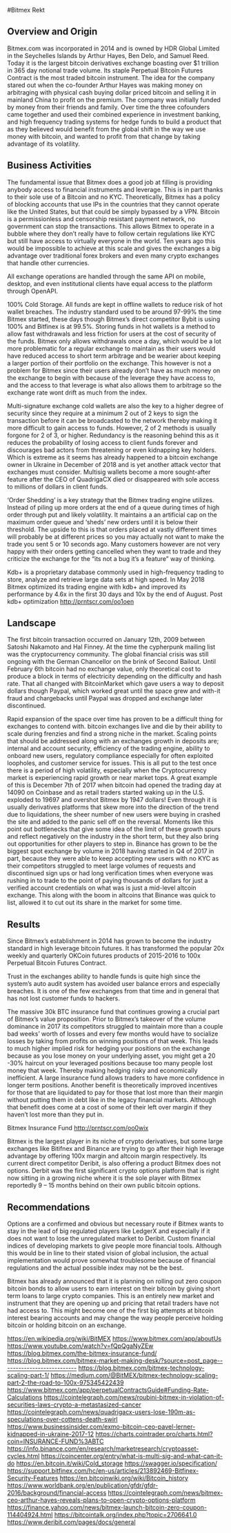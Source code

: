 #Bitmex Rekt

##	Overview and Origin
Bitmex.com was incorporated in 2014 and is owned by HDR Global Limited in the Seychelles Islands by Arthur Hayes, Ben Delo, and Samuel Reed. Today it is the largest bitcoin derivatives exchange boasting over $1 trillion in 365 day notional trade volume. Its staple Perpetual Bitcoin Futures Contract is the most traded bitcoin instrument. The idea for the company stared out when the co-founder Arthur Hayes was making money on arbitraging with physical cash buying dollar priced bitcoin and selling it in mainland China to profit on the premium. The company was initially funded by money from their friends and family. Over time the three cofounders came together and used their combined experience in investment banking, and high frequency trading systems for hedge funds to build a product that as they believed would benefit from the global shift in the way we use money with bitcoin, and wanted to profit from that change by taking advantage of its volatility. 

##	Business Activities
The fundamental issue that Bitmex does a good job at filling is providing anybody access to financial instruments and leverage. This is in part thanks to their sole use of a Bitcoin and no KYC. Theoretically, Bitmex has a policy of blocking accounts that use IPs in the countries that they cannot operate like the United States, but that could be simply bypassed by a VPN. Bitcoin is a permissionless and censorship resistant payment network, no government can stop the transactions. This allows Bitmex to operate in a bubble where they don’t really have to follow certain regulations like KYC but still have access to virtually everyone in the world. Ten years ago this would be impossible to achieve at this scale and gives the exchanges a big advantage over traditional forex brokers and even many crypto exchanges that handle other currencies.  

All exchange operations are handled through the same API on mobile, desktop, and even institutional clients have equal access to the platform through OpenAPI. 

100% Cold Storage. All funds are kept in offline wallets to reduce risk of hot wallet breaches. The industry standard used to be around 97-99% the time Bitmex started, these days though Bitmex’s direct competitor Bybit is using 100% and Bitfinex is at 99.5%. Storing funds in hot wallets is a method to allow fast withdrawals and less friction for users at the cost of security of the funds. Bitmex only allows withdrawals once a day, which would be a lot more problematic for a regular exchange to maintain as their users would have reduced access to short term arbitrage and be wearier about keeping a larger portion of their portfolio on the exchange. This however is not a problem for Bitmex since their users already don’t have as much money on the exchange to begin with because of the leverage they have access to, and the access to that leverage is what also allows them to arbitrage so the exchange rate wont drift as much from the index. 

Multi-signature exchange cold wallets are also the key to a higher degree of security since they require at a minimum 2 out of 2 keys to sign the transaction before it can be broadcasted to the network thereby making it more difficult to gain access to funds. However, 2 of 2 methods is usually forgone for 2 of 3, or higher. Redundancy is the reasoning behind this as it reduces the probability of losing access to client funds forever and discourages bad actors from threatening or even kidnapping key holders. Which is extreme as it seems has already happened to a bitcoin exchange owner in Ukraine in December of 2018 and is yet another attack vector that exchanges must consider. Multisig wallets become a more sought-after feature after the CEO of QuadrigaCX died or disappeared with sole access to millions of dollars in client funds. 

‘Order Shedding’ is a key strategy that the Bitmex trading engine utilizes. Instead of piling up more orders at the end of a queue during times of high order through put and likely volatility. It maintains a an artificial cap on the maximum order queue and ‘sheds’ new orders until it is below their threshold. The upside to this is that orders placed at vastly different times will probably be at different prices so you may actually not want to make the trade you sent 5 or 10 seconds ago. Many customers however are not very happy with their orders getting cancelled when they want to trade and they criticize the exchange for the “its not a bug it’s a feature” way of thinking.

Kdb+ is a proprietary database commonly used in high-frequency trading to store, analyze and retrieve large data sets at high speed. In May 2018 Bitmex optimized its trading engine with kdb+ and improved its performance by 4.6x in the first 30 days and 10x by the end of August. 
Post kdb+ optimization
http://prntscr.com/oo1oen

##	Landscape
The first bitcoin transaction occurred on January 12th, 2009 between Satoshi Nakamoto and Hal Finney. At the time the cypherpunk mailing list was the cryptocurrency community. The global financial crisis was still ongoing with the German Chancellor on the brink of Second Bailout. Until February 6th bitcoin had no exchange value, only theoretical cost to produce a block in terms of electricity depending on the difficulty and hash rate. That all changed with BitcoinMarket which gave users a way to deposit dollars though Paypal, which worked great until the space grew and with-it fraud and chargebacks until Paypal was dropped and exchange later discontinued.

Rapid expansion of the space over time has proven to be a difficult thing for exchanges to contend with. bitcoin exchanges live and die by their ability to scale during frenzies and find a strong niche in the market. Scaling points that should be addressed along with an exchanges growth in deposits are; internal and account security, efficiency of the trading engine, ability to onboard new users, regulatory compliance especially for often exploited loopholes, and customer service for issues. This is all put to the test once there is a period of high volatility, especially when the Cryptocurrency market is experiencing rapid growth or near market tops. A great example of this is December 7th of 2017 when bitcoin had opened the trading day at 14090 on Coinbase and as retail traders started waking up in the U.S. exploded to 19697 and overshot Bitmex by 1947 dollars! Even through it is usually derivatives platforms that skew more into the direction of the trend due to liquidations, the sheer number of new users were buying in crashed the site and added to the panic sell off on the reversal. Moments like this point out bottlenecks that give some idea of the limit of these growth spurs and reflect negatively on the industry in the short term, but they also bring out opportunities for other players to step in. Binance has grown to be the biggest spot exchange by volume in 2018 having started in Q4 of 2017  in part, because they were able to keep accepting new users with no KYC as their competitors struggled to meet large volumes of requests and discontinued sign ups or had long verification times when everyone was rushing in to trade to the point of paying thousands of dollars for just a verified account credentials on what was is just a mid-level altcoin exchange.  This along with the boom in altcoins that Binance was quick to list, allowed it to cut out its share in the market for some time.

##	Results
Since Bitmex’s establishment in 2014 has grown to become the industry standard in high leverage bitcoin futures. It has transformed the popular 20x weekly and quarterly OKCoin futures products of 2015-2016 to 100x Perpetual Bitcoin Futures Contract.

Trust in the exchanges ability to handle funds is quite high since the system’s auto audit system has avoided user balance errors and especially breaches. It is one of the few exchanges from that time and in general that has not lost customer funds to hackers.

The massive 30k BTC insurance fund that continues growing a crucial part of Bitmex’s value proposition.  Prior to Bitmex’s takeover of the volume dominance in 2017 its competitors struggled to maintain more than a couple bad weeks’ worth of losses and every few months would have to socialize losses by taking from profits on winning positions of that week. This leads to much higher implied risk for hedging your positions on the exchange because as you lose money on your underlying asset, you might get a 20 -30% haircut on your leveraged positions because too many people lost money that week. Thereby making hedging risky and economically inefficient. A large insurance fund allows traders to have more confidence in longer term positions. Another benefit is theoretically improved incentives for those that are liquidated to pay for those that lost more than their margin without putting them in debt like in the legacy financial markets. Although that benefit does come at a cost of some of their left over margin if they haven’t lost more than they put in. 

Bitmex Insurance Fund
http://prntscr.com/oo0wix

Bitmex is the largest player in its niche of crypto derivatives, but some large exchanges like Bitifnex and Binance are trying to go after their high leverage advantage by offering 100x margin and altcoin margin respectively. Its current direct competitor Deribit, is also offering a product Bitmex does not options. Derbit was the first significant crypto options platform that is right now sitting in a growing niche where it is the sole player with Bitmex reportedly 9 – 15 months behind on their own public bitcoin options. 

##	Recommendations
Options are a confirmed and obvious but necessary route if Bitmex wants to stay in the lead of big regulated players like LedgerX and especially if it does not want to lose the unregulated market to Deribit. 
Custom financial indices of developing markets to give people more financial tools. Although this would be in line to their stated vision of global inclusion, the actual implementation would prove somewhat troublesome because of financial regulations and the actual possible index may not be the best.

Bitmex has already announced that it is planning on rolling out zero coupon bitcoin bonds to allow users to earn interest on their bitcoin by giving short term loans to large crypto companies. This is an entirely new market and instrument that they are opening up and pricing that retail traders have not had access to. This might become one of the first big attempts at bitcoin interest bearing accounts and may change the way people perceive holding bitcoin or holding bitcoin on an exchange. 



https://en.wikipedia.org/wiki/BitMEX
https://www.bitmex.com/app/aboutUs
https://www.youtube.com/watch?v=fQpQgaNyZEw
https://blog.bitmex.com/the-bitmex-insurance-fund/
https://blog.bitmex.com/bitmex-market-making-desk/?source=post_page---------------------------
https://blog.bitmex.com/bitmex-technology-scaling-part-1/
https://medium.com/@BitMEX/bitmex-technology-scaling-part-2-the-road-to-100x-975345422439
https://www.bitmex.com/app/perpetualContractsGuide#Funding-Rate-Calculations
https://cointelegraph.com/news/roubini-bitmex-in-violation-of-securities-laws-crypto-a-metastasized-cancer
https://cointelegraph.com/news/quadrigacx-users-lose-190m-as-speculations-over-cottens-death-swirl
https://www.businessinsider.com/exmo-bitcoin-ceo-pavel-lerner-kidnapped-in-ukraine-2017-12
https://charts.cointrader.pro/charts.html?coin=INSURANCE-FUND%3ABTC
https://info.binance.com/en/research/marketresearch/cryptoasset-cycles.html
https://coincenter.org/entry/what-is-multi-sig-and-what-can-it-do
https://en.bitcoin.it/wiki/Cold_storage
https://swagger.io/specification/
https://support.bitfinex.com/hc/en-us/articles/213892469-Bitfinex-Security-Features
https://en.bitcoinwiki.org/wiki/Bitcoin_history
https://www.worldbank.org/en/publication/gfdr/gfdr-2016/background/financial-access
https://cointelegraph.com/news/bitmex-ceo-arthur-hayes-reveals-plans-to-open-crypto-options-platform
https://finance.yahoo.com/news/bitmex-launch-bitcoin-zero-coupon-114404924.html
https://bitcointalk.org/index.php?topic=2706641.0
https://www.deribit.com/pages/docs/general
